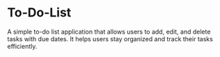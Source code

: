 # To-Do-List
A simple to-do list application that allows users to add, edit, and delete tasks with due dates. It helps users stay organized and track their tasks efficiently.
